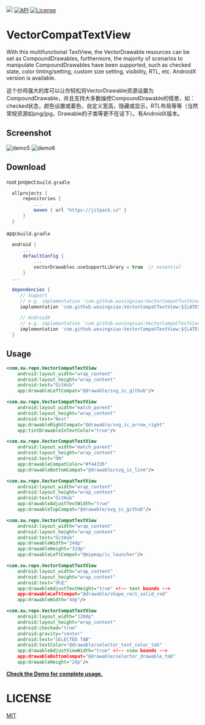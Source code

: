 [![](https://jitpack.io/v/woxingxiao/VectorCompatTextView.svg)](https://jitpack.io/#woxingxiao/VectorCompatTextView)
[![API](https://img.shields.io/badge/API-9%2B-blue.svg?style=flat)](https://android-arsenal.com/api?level=9)
[![License](http://img.shields.io/badge/license-MIT-green.svg?style=flat)]()
# VectorCompatTextView

With this multifunctional TextView, the VectorDrawable resources can be set as CompoundDrawables, furthermore, the majority of scenarios to manipulate CompoundDrawables have been supported, such as checked state, color tinting/setting, custom size setting, visibility, RTL, etc. AndroidX version is available.

这个炒鸡强大的库可以让你轻松将VectorDrawable资源设置为CompoundDrawable，并且支持大多数操控CompoundDrawable的情景，如：checked状态，颜色设置或着色，自定义宽高，隐藏或显示，RTL布局等等（当然常规资源如png/jpg，Drawable的子类等更不在话下）。有AndroidX版本。

## Screenshot
![demo5](https://github.com/woxingxiao/VectorCompatTextView/blob/master/screenshot/demo5.jpg) ![demo6](https://github.com/woxingxiao/VectorCompatTextView/blob/master/screenshot/demo6.gif)
## Download
root project:`build.gradle`
```groovy
  allprojects {
      repositories {
          ...
          maven { url "https://jitpack.io" }
      }
  }
```
app:`build.gradle`
```groovy
  android {
      ...
      defaultConfig {
          ...
          vectorDrawables.useSupportLibrary = true  // essential
      }
  ...

  dependencies {
     // Support
     // e.g. implementation 'com.github.woxingxiao:VectorCompatTextView:2.7'
     implementation 'com.github.woxingxiao:VectorCompatTextView:${LATEST_VERSION}'

     // AndroidX
     // e.g. implementation 'com.github.woxingxiao:VectorCompatTextView:2.7-androidx'
     implementation 'com.github.woxingxiao:VectorCompatTextView:${LATEST_VERSION}-androidx'
  }
```
## Usage
```xml
<com.xw.repo.VectorCompatTextView
    android:layout_width="wrap_content"
    android:layout_height="wrap_content"
    android:text="GitHub"
    app:drawableLeftCompat="@drawable/svg_ic_github"/>

<com.xw.repo.VectorCompatTextView
    android:layout_width="match_parent"
    android:layout_height="wrap_content"
    android:text="Next"
    app:drawableRightCompat="@drawable/svg_ic_arrow_right"
    app:tintDrawableInTextColor="true"/>

<com.xw.repo.VectorCompatTextView
    android:layout_width="match_parent"
    android:layout_height="wrap_content"
    android:text="ON"
    app:drawableCompatColor="#f44336"
    app:drawableBottomCompat="@drawable/svg_ic_line"/>

<com.xw.repo.VectorCompatTextView
    android:layout_width="wrap_content"
    android:layout_height="wrap_content"
    android:text="GitHub"
    app:drawableAdjustTextWidth="true"
    app:drawableTopCompat="@drawable/svg_ic_github"/>

<com.xw.repo.VectorCompatTextView
    android:layout_width="wrap_content"
    android:layout_height="wrap_content"
    android:text="GitHub"
    app:drawableWidth="24dp"
    app:drawableHeight="32dp"
    app:drawableLeftCompat="@mipmap/ic_launcher"/>

<com.xw.repo.VectorCompatTextView
    android:layout_width="wrap_content"
    android:layout_height="wrap_content"
    android:text="评论"
    app:drawableAdjustTextHeight="true" <!-- text bounds -->
    app:drawableLeftCompat="@drawable/shape_rect_solid_red"
    app:drawableWidth="4dp"/>

<com.xw.repo.VectorCompatTextView
    android:layout_width="120dp"
    android:layout_height="wrap_content"
    android:checked="true"
    android:gravity="center"
    android:text="SELECTED TAB"
    android:textColor="@drawable/selector_text_color_tab"
    app:drawableAdjustViewWidth="true" <!-- view bounds -->
    app:drawableBottomCompat="@drawable/selector_drawable_tab"
    app:drawableHeight="2dp"/>
```
[**Check the Demo for complete usage.**](https://github.com/woxingxiao/VectorCompatTextView/blob/androidx/app/src/main/java/com/xw/sample/vectorcompattextview/MainActivity.kt)
# LICENSE
[MIT](https://github.com/woxingxiao/VectorCompatTextView/blob/master/LICENSE)

